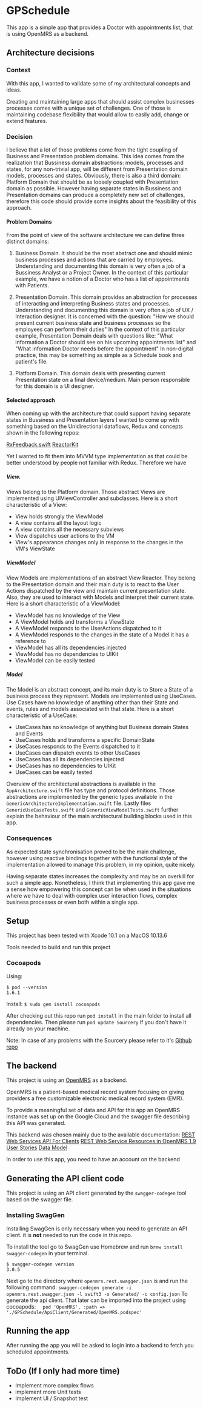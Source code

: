 # GPSchedule
This app is a simple app that provides a Doctor with appointments list, that is using OpenMRS as a backend.

## Architecture decisions

### Context
With this app, I wanted to validate some of my architectural concepts and ideas.

Creating and maintaining large apps that should assist complex businesses processes comes with a unique set of challenges. One of those is maintaining codebase flexibility that would allow to easily add, change or extend features.

### Decision
I believe that a lot of those problems come from the tight coupling of Business and Presentation problem domains. 
This idea comes from the realization that Bussiness domain abstractions: models, processes and states, for any non-trivial app, will be different from Presentation domain models, processes and states. Obviously, there is also a third domain: Platform Domain that should be as loosely coupled with Presentation domain as possible.
However having separate states in Bussiness and Presentation domains can produce a completely new set of challenges, 
therefore this code should provide some insights about the feasibility of this approach.

#### Problem Domains
From the point of view of the software architecture we can define three distinct domains:

1. Business Domain.
It should be the most abstract one and should mimic business processes and actions that are carried by employees. Understanding and documenting this domain is very often a job of a Bussiness Analyst or a Project Owner.
In the context of this particular example, we have a notion of a Doctor who has a list of appointments with Patients.

2. Presentation Domain.
This domain provides an abstraction for processes of interacting and interpreting Business states and processes. Understanding and documenting this domain is very often a job of UX / Interaction designer.
It is concerned with the question: "How we should present current business state and business processes so the employees can perform their duties"
In the context of this particular example, Presentation Domain deals with questions like: 
"What information a Doctor should see on his upcoming appointments list" 
and
"What information Doctor needs before the appointment"
In non-digital practice, this may be something as simple as a Schedule book and patient's file.

3. Platform Domain. 
This domain deals with presenting current Presentation state on a final device/medium. Main person responsible for this domain is a UI designer.

#### Selected approach
When coming up with the architecture that could support having separate states in Bussiness and Presentation layers I wanted to come up with something based on the Unidirectional dataflows, Redux and concepts shown in the following repos:

[RxFeedback.swift](https://github.com/NoTests/RxFeedback.swift)
[ReactorKit](https://github.com/ReactorKit/ReactorKit)

Yet I wanted to fit them into MVVM type implementation as that could be better understood by people not familiar with Redux. Therefore we have

##### View. 
Views belong to the Platform domain. Those abstract Views are implemented using UIViewController and subclasses. Here is a short characteristic of a View:
- View holds strongly the ViewModel
- A view contains all the layout logic
- A view contains all the necessary subviews
- View dispatches user actions to the VM 
- View's appearance changes only in response to the changes in the VM's ViewState

##### ViewModel
View Models are implementations of an abstract View Reactor. They belong to the Presentation domain and their main duty is to react to the User Actions dispatched by the view and maintain current presentation state. Also, they are used to interact with Models and interpret their current state. 
Here is a short characteristic of a ViewModel:
- ViewModel has no knowledge of the View
- A ViewModel holds and transforms a ViewState
- A ViewModel responds to the UserActions dispatched to it
- A ViewModel responds to the changes in the state of a Model it has a reference to 
- ViewModel has all its dependencies injected
- ViewModel has no dependencies to UIKit
- ViewModel can be easily tested

##### Model
The Model is an abstract concept, and its main duty is to Store a State of a business process they represent. Models are implemented using UseCases. Use Cases have no knowledge of anything other than their State and events, rules and models associated with that state.
Here is a short characteristic of a UseCase:
- UseCases has no knowledge of anything but Business domain States and Events
- UseCases holds and transforms a specific DomainState
- UseCases responds to the Events dispatched to it
- UseCases can dispatch events to other UseCases
- UseCases has all its dependencies injected
- UseCases has no dependencies to UIKit
- UseCases can be easily tested

Overview of the architectural abstractions is available in the `AppArchitecture.swift` file has type and protocol definitions. Those abstractions are implemented by the generic types available in the `GenericArchitectureImplementation.swift` file. Lastly files `GenericUseCaseTests.swift` and `GenericViewModelTests.swift` further explain the behaviour of the main architectural building blocks used in this app.

### Consequences
As expected state synchronisation proved to be the main challenge, however using reactive bindings together with the functional style of the implementation allowed to manage this problem, in my opinion, quite nicely.

Having separate states increases the complexity and may be an overkill for such a simple app. Nonetheless, I think that implementing this app gave me a sense how empowering this concept can be when used in the situations where we have to deal with complex user interaction flows, complex business processes or even both within a single app. 

## Setup
This project has been tested with Xcode 10.1 on a MacOS 10.13.6

Tools needed to build and run this project

### Cocoapods
Using:
```
$ pod --version
1.6.1
```
Install: `$ sudo gem install cocoapods`

After checking out this repo run `pod install` in the main folder to install all dependencies.
Then please run `pod update Sourcery` if you don't have it already on your machine.

Note: In case of any problems with the Sourcery please refer to it's [Github repo](https://github.com/krzysztofzablocki/Sourcery)

## The backend
This project is using an [OpenMRS](https://openmrs.org/) as a backend.

OpenMRS is a patient-based medical record system focusing on giving providers a free customizable electronic medical record system (EMR).

To provide a meaningful set of data and API for this app an OpenMRS instance was set up on the Google Cloud and the swagger file describing this API was generated. 

This backend was chosen mainly due to the available documentation:
[REST Web Services API For Clients](https://wiki.openmrs.org/display/docs/REST+Web+Services+API+For+Clients#RESTWebServicesAPIForClients-Subresources)
[REST Web Service Resources in OpenMRS 1.9](https://wiki.openmrs.org/display/docs/REST+Web+Service+Resources+in+OpenMRS+1.9#RESTWebServiceResourcesinOpenMRS1.9-Order)
[User Stories](https://wiki.openmrs.org/display/projects/Appointment+Module?preview=/37290157/37617670/User%20Stories%20v3.pdf)
[Data Model](https://wiki.openmrs.org/display/docs/Data+Model)

In order to use this app, you need to have an account on the backend

## Generating the API client code

This project is using an API client generated by the `swagger-codegen` tool based on the swagger file.

### Installing  SwagGen
Installing SwagGen is only necessary when you need to generate an API client. it is **not** needed to run the code in this repo.

To install the tool go to SwagGen use Homebrew and run `brew install swagger-codegen` in your terminal.
```
$ swagger-codegen version
3.0.5
```

Next go to the directory where `openmrs.rest.swagger.json` is and run the following command:
`swagger-codegen generate -i openmrs.rest.swagger.json -l swift3 -o Generated/ -c config.json`
To generate the api client. That later can be imported into the project using cocoapods:
`  pod 'OpenMRS', :path => './GPSchedule/ApiClient/Generated/OpenMRS.podspec'`

## Running the app
After running the app you will be asked to login into a backend to fetch you scheduled appointments.

## ToDo (If I only had more time)
- Implement more complex flows
- implement more Unit tests
- Implement UI / Snapshot test

